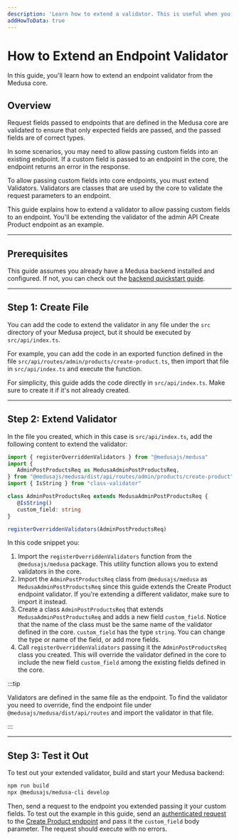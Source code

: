 ```yaml
---
description: 'Learn how to extend a validator. This is useful when you want to pass additional data to endpoints in the Medusa core.'
addHowToData: true
---
```


# How to Extend an Endpoint Validator

In this guide, you'll learn how to extend an endpoint validator from the Medusa core.

## Overview

Request fields passed to endpoints that are defined in the Medusa core are validated to ensure that only expected fields are passed, and the passed fields are of correct types.

In some scenarios, you may need to allow passing custom fields into an existing endpoint. If a custom field is passed to an endpoint in the core, the endpoint returns an error in the response.

To allow passing custom fields into core endpoints, you must extend Validators. Validators are classes that are used by the core to validate the request parameters to an endpoint.

This guide explains how to extend a validator to allow passing custom fields to an endpoint. You'll be extending the validator of the admin API Create Product endpoint as an example.

---

## Prerequisites

This guide assumes you already have a Medusa backend installed and configured. If not, you can check out the [backend quickstart guide](../backend/install.mdx).

---

## Step 1: Create File

You can add the code to extend the validator in any file under the `src` directory of your Medusa project, but it should be executed by `src/api/index.ts`.

For example, you can add the code in an exported function defined in the file `src/api/routes/admin/products/create-product.ts`, then import that file in `src/api/index.ts` and execute the function.

For simplicity, this guide adds the code directly in `src/api/index.ts`. Make sure to create it if it's not already created.

---

## Step 2: Extend Validator

In the file you created, which in this case is `src/api/index.ts`, add the following content to extend the validator:

<!-- eslint-disable max-len -->

```ts title=src/api/index.ts
import { registerOverriddenValidators } from "@medusajs/medusa"
import {
   AdminPostProductsReq as MedusaAdminPostProductsReq,
} from "@medusajs/medusa/dist/api/routes/admin/products/create-product"
import { IsString } from "class-validator"

class AdminPostProductsReq extends MedusaAdminPostProductsReq {
   @IsString()
   custom_field: string
}

registerOverriddenValidators(AdminPostProductsReq)
```

In this code snippet you:

1. Import the `registerOverriddenValidators` function from the `@medusajs/medusa` package. This utility function allows you to extend validators in the core.
2. Import the `AdminPostProductsReq` class from `@medusajs/medusa` as `MedusaAdminPostProductsReq` since this guide extends the Create Product endpoint validator. If you're extending a different validator, make sure to import it instead.
3. Create a class `AdminPostProductsReq` that extends `MedusaAdminPostProductsReq` and adds a new field `custom_field`. Notice that the name of the class must be the same name of the validator defined in the core. `custom_field` has the type `string`. You can change the type or name of the field, or add more fields.
4. Call `registerOverriddenValidators` passing it the `AdminPostProductsReq` class you created. This will override the validator defined in the core to include the new field `custom_field` among the existing fields defined in the core.

:::tip

Validators are defined in the same file as the endpoint. To find the validator you need to override, find the endpoint file under `@medusajs/medusa/dist/api/routes` and import the validator in that file.

:::

---

## Step 3: Test it Out

To test out your extended validator, build and start your Medusa backend:

```bash npm2yarn
npm run build
npx @medusajs/medusa-cli develop
```

Then, send a request to the endpoint you extended passing it your custom fields. To test out the example in this guide, send an [authenticated request](https://docs.medusajs.com/api/admin#section/Authentication) to the [Create Product endpoint](https://docs.medusajs.com/api/admin#tag/Products/operation/PostProducts) and pass it the `custom_field` body parameter. The request should execute with no errors.
